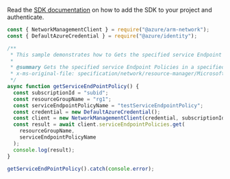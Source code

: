 Read the [SDK documentation](https://github.com/Azure/azure-sdk-for-js/blob/%40azure%2Farm-network_27.0.0/sdk/network/arm-network/README.md) on how to add the SDK to your project and authenticate.

```javascript
const { NetworkManagementClient } = require("@azure/arm-network");
const { DefaultAzureCredential } = require("@azure/identity");

/**
 * This sample demonstrates how to Gets the specified service Endpoint Policies in a specified resource group.
 *
 * @summary Gets the specified service Endpoint Policies in a specified resource group.
 * x-ms-original-file: specification/network/resource-manager/Microsoft.Network/stable/2021-05-01/examples/ServiceEndpointPolicyGet.json
 */
async function getServiceEndPointPolicy() {
  const subscriptionId = "subid";
  const resourceGroupName = "rg1";
  const serviceEndpointPolicyName = "testServiceEndpointPolicy";
  const credential = new DefaultAzureCredential();
  const client = new NetworkManagementClient(credential, subscriptionId);
  const result = await client.serviceEndpointPolicies.get(
    resourceGroupName,
    serviceEndpointPolicyName
  );
  console.log(result);
}

getServiceEndPointPolicy().catch(console.error);
```
